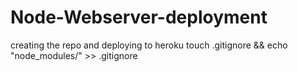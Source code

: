 # Node-Webserver-deployment
creating the repo and deploying to heroku
touch .gitignore && echo "node_modules/" >> .gitignore